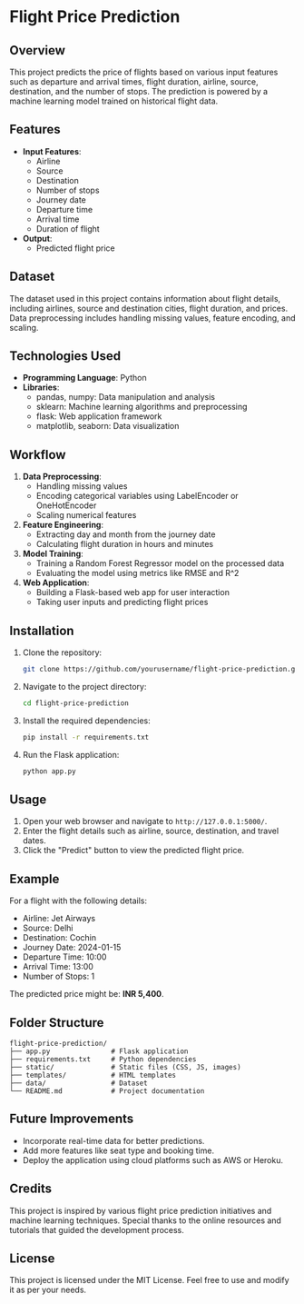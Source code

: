 # Flight Price Prediction

## Overview
This project predicts the price of flights based on various input features such as departure and arrival times, flight duration, airline, source, destination, and the number of stops. The prediction is powered by a machine learning model trained on historical flight data.

## Features
- **Input Features**:
  - Airline
  - Source
  - Destination
  - Number of stops
  - Journey date
  - Departure time
  - Arrival time
  - Duration of flight
- **Output**:
  - Predicted flight price

## Dataset
The dataset used in this project contains information about flight details, including airlines, source and destination cities, flight duration, and prices. Data preprocessing includes handling missing values, feature encoding, and scaling.

## Technologies Used
- **Programming Language**: Python
- **Libraries**:
  - pandas, numpy: Data manipulation and analysis
  - sklearn: Machine learning algorithms and preprocessing
  - flask: Web application framework
  - matplotlib, seaborn: Data visualization

## Workflow
1. **Data Preprocessing**:
   - Handling missing values
   - Encoding categorical variables using LabelEncoder or OneHotEncoder
   - Scaling numerical features
2. **Feature Engineering**:
   - Extracting day and month from the journey date
   - Calculating flight duration in hours and minutes
3. **Model Training**:
   - Training a Random Forest Regressor model on the processed data
   - Evaluating the model using metrics like RMSE and R^2
4. **Web Application**:
   - Building a Flask-based web app for user interaction
   - Taking user inputs and predicting flight prices

## Installation
1. Clone the repository:
   ```bash
   git clone https://github.com/yourusername/flight-price-prediction.git
   ```
2. Navigate to the project directory:
   ```bash
   cd flight-price-prediction
   ```
3. Install the required dependencies:
   ```bash
   pip install -r requirements.txt
   ```
4. Run the Flask application:
   ```bash
   python app.py
   ```

## Usage
1. Open your web browser and navigate to `http://127.0.0.1:5000/`.
2. Enter the flight details such as airline, source, destination, and travel dates.
3. Click the "Predict" button to view the predicted flight price.

## Example
For a flight with the following details:
- Airline: Jet Airways
- Source: Delhi
- Destination: Cochin
- Journey Date: 2024-01-15
- Departure Time: 10:00
- Arrival Time: 13:00
- Number of Stops: 1

The predicted price might be: **INR 5,400**.

## Folder Structure
```
flight-price-prediction/
├── app.py               # Flask application
├── requirements.txt     # Python dependencies
├── static/              # Static files (CSS, JS, images)
├── templates/           # HTML templates
├── data/                # Dataset
└── README.md            # Project documentation
```

## Future Improvements
- Incorporate real-time data for better predictions.
- Add more features like seat type and booking time.
- Deploy the application using cloud platforms such as AWS or Heroku.

## Credits
This project is inspired by various flight price prediction initiatives and machine learning techniques. Special thanks to the online resources and tutorials that guided the development process.

## License
This project is licensed under the MIT License. Feel free to use and modify it as per your needs.

